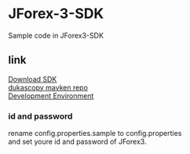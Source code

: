 # JForex-3-SDK
Sample code in JForex3-SDK 

## link
[Download SDK](https://www.dukascopy.com/wiki/en/development/get-started-api/use-jforex-sdk/download-jforex-sdk)  
[dukascopy mavken repo](https://www.dukascopy.com/client/jforexlib/publicrepo/)  
[Development Environment](https://www.dukascopy.com/wiki/en/development/get-started-api/development-environment)  

### id and password
rename config.properties.sample to config.properties  
and set youre id and password of JForex3.